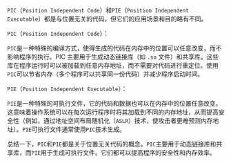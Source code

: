 `PIC`（`Position Independent Code`）和`PIE`（`Position Independent Executable`）都是与位置无关的代码，但它们的应用场景和目的略有不同。

`PIC`（`Position Independent Code`）：

`PIC`是一种特殊的编译方式，使得生成的代码在内存中的位置可以任意改变，而不影响程序的执行。PIC 主要用于生成动态链接库（如 `.so` 文件）和共享库。这些库在程序运行时可以被加载到任意内存地址，而不需要对代码进行重定位。使用`PIC`可以节省内存（多个程序可以共享同一份代码）并减少程序启动时间。

`PIE`（`Position Independent Executable`）：

`PIE`是一种特殊的可执行文件，它的代码和数据也可以在内存中的位置任意改变。这意味着操作系统可以在每次运行程序时将其加载到不同的内存地址，从而提高安全性（例如，通过地址空间布局随机化（`ASLR`）技术，使攻击者更难预测内存地址）。`PIE`可执行文件通常使用`PIC`技术生成。

总结一下，`PIC`和`PIE`都是关于位置无关代码的概念。`PIC`主要用于动态链接库和共享库，而`PIE`用于生成可执行文件。它们都可以提高程序的安全性和内存效率。